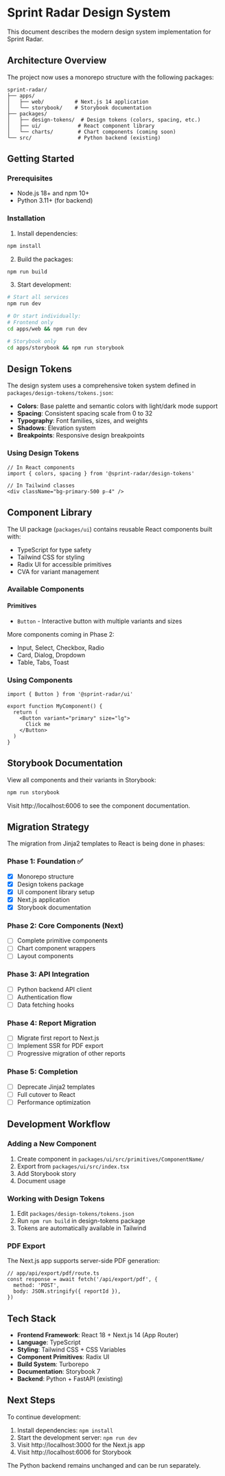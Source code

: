 # Sprint Radar Design System

This document describes the modern design system implementation for Sprint Radar.

## Architecture Overview

The project now uses a monorepo structure with the following packages:

```
sprint-radar/
├── apps/
│   ├── web/          # Next.js 14 application
│   └── storybook/    # Storybook documentation
├── packages/
│   ├── design-tokens/  # Design tokens (colors, spacing, etc.)
│   ├── ui/            # React component library
│   └── charts/        # Chart components (coming soon)
└── src/               # Python backend (existing)
```

## Getting Started

### Prerequisites

- Node.js 18+ and npm 10+
- Python 3.11+ (for backend)

### Installation

1. Install dependencies:
```bash
npm install
```

2. Build the packages:
```bash
npm run build
```

3. Start development:
```bash
# Start all services
npm run dev

# Or start individually:
# Frontend only
cd apps/web && npm run dev

# Storybook only
cd apps/storybook && npm run storybook
```

## Design Tokens

The design system uses a comprehensive token system defined in `packages/design-tokens/tokens.json`:

- **Colors**: Base palette and semantic colors with light/dark mode support
- **Spacing**: Consistent spacing scale from 0 to 32
- **Typography**: Font families, sizes, and weights
- **Shadows**: Elevation system
- **Breakpoints**: Responsive design breakpoints

### Using Design Tokens

```tsx
// In React components
import { colors, spacing } from '@sprint-radar/design-tokens'

// In Tailwind classes
<div className="bg-primary-500 p-4" />
```

## Component Library

The UI package (`packages/ui`) contains reusable React components built with:

- TypeScript for type safety
- Tailwind CSS for styling
- Radix UI for accessible primitives
- CVA for variant management

### Available Components

#### Primitives
- `Button` - Interactive button with multiple variants and sizes

More components coming in Phase 2:
- Input, Select, Checkbox, Radio
- Card, Dialog, Dropdown
- Table, Tabs, Toast

### Using Components

```tsx
import { Button } from '@sprint-radar/ui'

export function MyComponent() {
  return (
    <Button variant="primary" size="lg">
      Click me
    </Button>
  )
}
```

## Storybook Documentation

View all components and their variants in Storybook:

```bash
npm run storybook
```

Visit http://localhost:6006 to see the component documentation.

## Migration Strategy

The migration from Jinja2 templates to React is being done in phases:

### Phase 1: Foundation ✅
- [x] Monorepo structure
- [x] Design tokens package
- [x] UI component library setup
- [x] Next.js application
- [x] Storybook documentation

### Phase 2: Core Components (Next)
- [ ] Complete primitive components
- [ ] Chart component wrappers
- [ ] Layout components

### Phase 3: API Integration
- [ ] Python backend API client
- [ ] Authentication flow
- [ ] Data fetching hooks

### Phase 4: Report Migration
- [ ] Migrate first report to Next.js
- [ ] Implement SSR for PDF export
- [ ] Progressive migration of other reports

### Phase 5: Completion
- [ ] Deprecate Jinja2 templates
- [ ] Full cutover to React
- [ ] Performance optimization

## Development Workflow

### Adding a New Component

1. Create component in `packages/ui/src/primitives/ComponentName/`
2. Export from `packages/ui/src/index.tsx`
3. Add Storybook story
4. Document usage

### Working with Design Tokens

1. Edit `packages/design-tokens/tokens.json`
2. Run `npm run build` in design-tokens package
3. Tokens are automatically available in Tailwind

### PDF Export

The Next.js app supports server-side PDF generation:

```tsx
// app/api/export/pdf/route.ts
const response = await fetch('/api/export/pdf', {
  method: 'POST',
  body: JSON.stringify({ reportId }),
})
```

## Tech Stack

- **Frontend Framework**: React 18 + Next.js 14 (App Router)
- **Language**: TypeScript
- **Styling**: Tailwind CSS + CSS Variables
- **Component Primitives**: Radix UI
- **Build System**: Turborepo
- **Documentation**: Storybook 7
- **Backend**: Python + FastAPI (existing)

## Next Steps

To continue development:

1. Install dependencies: `npm install`
2. Start the development server: `npm run dev`
3. Visit http://localhost:3000 for the Next.js app
4. Visit http://localhost:6006 for Storybook

The Python backend remains unchanged and can be run separately.
